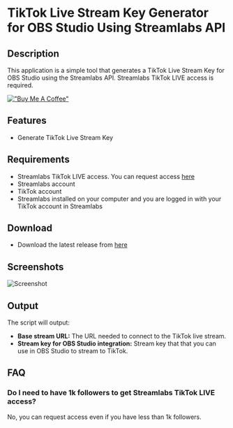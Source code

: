 # TikTok Live Stream Key Generator for OBS Studio Using Streamlabs API

## Description
This application is a simple tool that generates a TikTok Live Stream Key for OBS Studio using the Streamlabs API. Streamlabs TikTok LIVE access is required.

[!["Buy Me A Coffee"](https://www.buymeacoffee.com/assets/img/custom_images/orange_img.png)](https://buymeacoffee.com/loukious)


## Features
- Generate TikTok Live Stream Key

## Requirements
- Streamlabs TikTok LIVE access. You can request access [here](https://tiktok.com/falcon/live_g/live_access_pc_apply/result/index.html?id=GL6399433079641606942&lang=en-US)
- Streamlabs account
- TikTok account
- Streamlabs installed on your computer and you are logged in with your TikTok account in Streamlabs

## Download
- Download the latest release from [here](https://github.com/Loukious/StreamLabsTikTokStreamKeyGenerator/releases/latest)

## Screenshots

![Screenshot](https://i.imgur.com/XLroKB2.png)

## Output

The script will output:
- **Base stream URL:** The URL needed to connect to the TikTok live stream.
- **Stream key for OBS Studio integration:** Stream key that that you can use in OBS Studio to stream to TikTok.

## FAQ
### Do I need to have 1k followers to get Streamlabs TikTok LIVE access?
No, you can request access even if you have less than 1k followers.